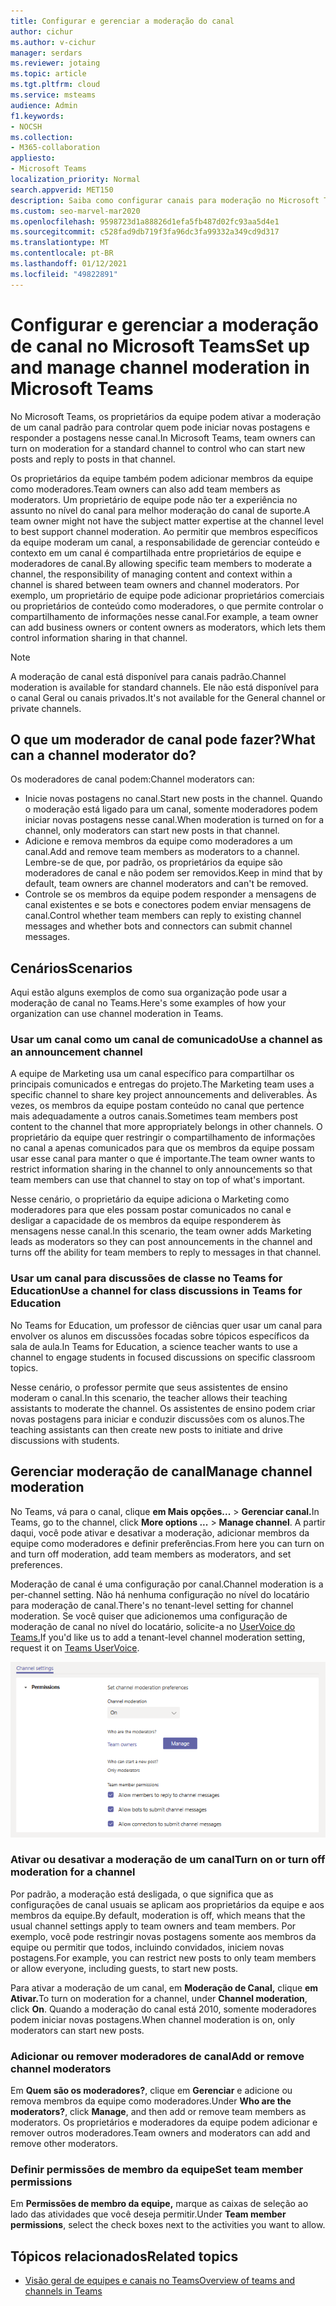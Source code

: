 ```yaml
---
title: Configurar e gerenciar a moderação do canal
author: cichur
ms.author: v-cichur
manager: serdars
ms.reviewer: jotaing
ms.topic: article
ms.tgt.pltfrm: cloud
ms.service: msteams
audience: Admin
f1.keywords:
- NOCSH
ms.collection:
- M365-collaboration
appliesto:
- Microsoft Teams
localization_priority: Normal
search.appverid: MET150
description: Saiba como configurar canais para moderação no Microsoft Teams, incluindo como adicionar membros da equipe como moderadores de canal.
ms.custom: seo-marvel-mar2020
ms.openlocfilehash: 9598723d1a88826d1efa5fb487d02fc93aa5d4e1
ms.sourcegitcommit: c528fad9db719f3fa96dc3fa99332a349cd9d317
ms.translationtype: MT
ms.contentlocale: pt-BR
ms.lasthandoff: 01/12/2021
ms.locfileid: "49822891"
---
```

# <a name="set-up-and-manage-channel-moderation-in-microsoft-teams"></a><span data-ttu-id="f4893-103">Configurar e gerenciar a moderação de canal no Microsoft Teams</span><span class="sxs-lookup"><span data-stu-id="f4893-103">Set up and manage channel moderation in Microsoft Teams</span></span>

<span data-ttu-id="f4893-104">No Microsoft Teams, os proprietários da equipe podem ativar a moderação de um canal padrão para controlar quem pode iniciar novas postagens e responder a postagens nesse canal.</span><span class="sxs-lookup"><span data-stu-id="f4893-104">In Microsoft Teams, team owners can turn on moderation for a standard channel to control who can start new posts and reply to posts in that channel.</span></span>

<span data-ttu-id="f4893-105">Os proprietários da equipe também podem adicionar membros da equipe como moderadores.</span><span class="sxs-lookup"><span data-stu-id="f4893-105">Team owners can also add team members as moderators.</span></span> <span data-ttu-id="f4893-106">Um proprietário de equipe pode não ter a experiência no assunto no nível do canal para melhor moderação do canal de suporte.</span><span class="sxs-lookup"><span data-stu-id="f4893-106">A team owner might not have the subject matter expertise at the channel level to best support channel moderation.</span></span> <span data-ttu-id="f4893-107">Ao permitir que membros específicos da equipe moderam um canal, a responsabilidade de gerenciar conteúdo e contexto em um canal é compartilhada entre proprietários de equipe e moderadores de canal.</span><span class="sxs-lookup"><span data-stu-id="f4893-107">By allowing specific team members to moderate a channel, the responsibility of managing content and context within a channel is shared between team owners and channel moderators.</span></span> <span data-ttu-id="f4893-108">Por exemplo, um proprietário de equipe pode adicionar proprietários comerciais ou proprietários de conteúdo como moderadores, o que permite controlar o compartilhamento de informações nesse canal.</span><span class="sxs-lookup"><span data-stu-id="f4893-108">For example, a team owner can add business owners or content owners as moderators, which lets them control information sharing in that channel.</span></span>

> [!NOTE]
> <span data-ttu-id="f4893-109">A moderação de canal está disponível para canais padrão.</span><span class="sxs-lookup"><span data-stu-id="f4893-109">Channel moderation is available for standard channels.</span></span> <span data-ttu-id="f4893-110">Ele não está disponível para o canal Geral ou canais privados.</span><span class="sxs-lookup"><span data-stu-id="f4893-110">It's not available for the General channel or private channels.</span></span>

## <a name="what-can-a-channel-moderator-do"></a><span data-ttu-id="f4893-111">O que um moderador de canal pode fazer?</span><span class="sxs-lookup"><span data-stu-id="f4893-111">What can a channel moderator do?</span></span>

<span data-ttu-id="f4893-112">Os moderadores de canal podem:</span><span class="sxs-lookup"><span data-stu-id="f4893-112">Channel moderators can:</span></span>

- <span data-ttu-id="f4893-113">Inicie novas postagens no canal.</span><span class="sxs-lookup"><span data-stu-id="f4893-113">Start new posts in the channel.</span></span> <span data-ttu-id="f4893-114">Quando o moderação está ligado para um canal, somente moderadores podem iniciar novas postagens nesse canal.</span><span class="sxs-lookup"><span data-stu-id="f4893-114">When moderation is turned on for a channel, only moderators can start new posts in that channel.</span></span>
- <span data-ttu-id="f4893-115">Adicione e remova membros da equipe como moderadores a um canal.</span><span class="sxs-lookup"><span data-stu-id="f4893-115">Add and remove team members as moderators to a channel.</span></span> <span data-ttu-id="f4893-116">Lembre-se de que, por padrão, os proprietários da equipe são moderadores de canal e não podem ser removidos.</span><span class="sxs-lookup"><span data-stu-id="f4893-116">Keep in mind that by default, team owners are channel moderators and can't be removed.</span></span>
- <span data-ttu-id="f4893-117">Controle se os membros da equipe podem responder a mensagens de canal existentes e se bots e conectores podem enviar mensagens de canal.</span><span class="sxs-lookup"><span data-stu-id="f4893-117">Control whether team members can reply to existing channel messages and whether bots and connectors can submit channel messages.</span></span>

## <a name="scenarios"></a><span data-ttu-id="f4893-118">Cenários</span><span class="sxs-lookup"><span data-stu-id="f4893-118">Scenarios</span></span>

<span data-ttu-id="f4893-119">Aqui estão alguns exemplos de como sua organização pode usar a moderação de canal no Teams.</span><span class="sxs-lookup"><span data-stu-id="f4893-119">Here's some examples of how your organization can use channel moderation in Teams.</span></span>

### <a name="use-a-channel-as-an-announcement-channel"></a><span data-ttu-id="f4893-120">Usar um canal como um canal de comunicado</span><span class="sxs-lookup"><span data-stu-id="f4893-120">Use a channel as an announcement channel</span></span>

<span data-ttu-id="f4893-121">A equipe de Marketing usa um canal específico para compartilhar os principais comunicados e entregas do projeto.</span><span class="sxs-lookup"><span data-stu-id="f4893-121">The Marketing team uses a specific channel to share key project announcements and deliverables.</span></span> <span data-ttu-id="f4893-122">Às vezes, os membros da equipe postam conteúdo no canal que pertence mais adequadamente a outros canais.</span><span class="sxs-lookup"><span data-stu-id="f4893-122">Sometimes team members post content to the channel that more appropriately belongs in other channels.</span></span> <span data-ttu-id="f4893-123">O proprietário da equipe quer restringir o compartilhamento de informações no canal a apenas comunicados para que os membros da equipe possam usar esse canal para manter o que é importante.</span><span class="sxs-lookup"><span data-stu-id="f4893-123">The team owner wants to restrict information sharing in the channel to only announcements so that team members can use that channel to stay on top of what's important.</span></span>

<span data-ttu-id="f4893-124">Nesse cenário, o proprietário da equipe adiciona o Marketing como moderadores para que eles possam postar comunicados no canal e desligar a capacidade de os membros da equipe responderem às mensagens nesse canal.</span><span class="sxs-lookup"><span data-stu-id="f4893-124">In this scenario, the team owner adds Marketing leads as moderators so they can post announcements in the channel and turns off the ability for team members to reply to messages in that channel.</span></span>

### <a name="use-a-channel-for-class-discussions-in-teams-for-education"></a><span data-ttu-id="f4893-125">Usar um canal para discussões de classe no Teams for Education</span><span class="sxs-lookup"><span data-stu-id="f4893-125">Use a channel for class discussions in Teams for Education</span></span>

<span data-ttu-id="f4893-126">No Teams for Education, um professor de ciências quer usar um canal para envolver os alunos em discussões focadas sobre tópicos específicos da sala de aula.</span><span class="sxs-lookup"><span data-stu-id="f4893-126">In Teams for Education, a science teacher wants to use a channel to engage students in focused discussions on specific classroom topics.</span></span>

<span data-ttu-id="f4893-127">Nesse cenário, o professor permite que seus assistentes de ensino moderam o canal.</span><span class="sxs-lookup"><span data-stu-id="f4893-127">In this scenario, the teacher allows their teaching assistants to moderate the channel.</span></span> <span data-ttu-id="f4893-128">Os assistentes de ensino podem criar novas postagens para iniciar e conduzir discussões com os alunos.</span><span class="sxs-lookup"><span data-stu-id="f4893-128">The teaching assistants can then create new posts to initiate and drive discussions with students.</span></span>

## <a name="manage-channel-moderation"></a><span data-ttu-id="f4893-129">Gerenciar moderação de canal</span><span class="sxs-lookup"><span data-stu-id="f4893-129">Manage channel moderation</span></span>

<span data-ttu-id="f4893-130">No Teams, vá para o canal, clique **em Mais opções...**  >  **Gerenciar canal.**</span><span class="sxs-lookup"><span data-stu-id="f4893-130">In Teams, go to the channel, click **More options ...** > **Manage channel**.</span></span> <span data-ttu-id="f4893-131">A partir daqui, você pode ativar e desativar a moderação, adicionar membros da equipe como moderadores e definir preferências.</span><span class="sxs-lookup"><span data-stu-id="f4893-131">From here you can turn on and turn off moderation, add team members as moderators, and set preferences.</span></span>

<span data-ttu-id="f4893-132">Moderação de canal é uma configuração por canal.</span><span class="sxs-lookup"><span data-stu-id="f4893-132">Channel moderation is a per-channel setting.</span></span> <span data-ttu-id="f4893-133">Não há nenhuma configuração no nível do locatário para moderação de canal.</span><span class="sxs-lookup"><span data-stu-id="f4893-133">There's no tenant-level setting for channel moderation.</span></span> <span data-ttu-id="f4893-134">Se você quiser que adicionemos uma configuração de moderação de canal no nível do locatário, solicite-a no [UserVoice do Teams.](https://microsoftteams.uservoice.com/)</span><span class="sxs-lookup"><span data-stu-id="f4893-134">If you'd like us to add a tenant-level channel moderation setting, request it on [Teams UserVoice](https://microsoftteams.uservoice.com/).</span></span>

![manage-channel-moderation-in-teams-preferences.png](media/manage-channel-moderation-in-teams-preferences.png)

### <a name="turn-on-or-turn-off-moderation-for-a-channel"></a><span data-ttu-id="f4893-136">Ativar ou desativar a moderação de um canal</span><span class="sxs-lookup"><span data-stu-id="f4893-136">Turn on or turn off moderation for a channel</span></span>

<span data-ttu-id="f4893-137">Por padrão, a moderação está desligada, o que significa que as configurações de canal usuais se aplicam aos proprietários da equipe e aos membros da equipe.</span><span class="sxs-lookup"><span data-stu-id="f4893-137">By default, moderation is off, which means that the usual channel settings apply to team owners and team members.</span></span> <span data-ttu-id="f4893-138">Por exemplo, você pode restringir novas postagens somente aos membros da equipe ou permitir que todos, incluindo convidados, iniciem novas postagens.</span><span class="sxs-lookup"><span data-stu-id="f4893-138">For example, you can restrict new posts to only team members or allow everyone, including guests, to start new posts.</span></span>

<span data-ttu-id="f4893-139">Para ativar a moderação de um canal, em **Moderação de Canal,** clique **em Ativar.**</span><span class="sxs-lookup"><span data-stu-id="f4893-139">To turn on moderation for a channel, under **Channel moderation**, click **On**.</span></span> <span data-ttu-id="f4893-140">Quando a moderação do canal está 2010, somente moderadores podem iniciar novas postagens.</span><span class="sxs-lookup"><span data-stu-id="f4893-140">When channel moderation is on, only moderators can start new posts.</span></span> 

### <a name="add-or-remove-channel-moderators"></a><span data-ttu-id="f4893-141">Adicionar ou remover moderadores de canal</span><span class="sxs-lookup"><span data-stu-id="f4893-141">Add or remove channel moderators</span></span>

<span data-ttu-id="f4893-142">Em **Quem são os moderadores?**, clique em **Gerenciar** e adicione ou remova membros da equipe como moderadores.</span><span class="sxs-lookup"><span data-stu-id="f4893-142">Under **Who are the moderators?**, click **Manage**, and then add or remove team members as moderators.</span></span> <span data-ttu-id="f4893-143">Os proprietários e moderadores da equipe podem adicionar e remover outros moderadores.</span><span class="sxs-lookup"><span data-stu-id="f4893-143">Team owners and moderators can add and remove other moderators.</span></span>  

### <a name="set-team-member-permissions"></a><span data-ttu-id="f4893-144">Definir permissões de membro da equipe</span><span class="sxs-lookup"><span data-stu-id="f4893-144">Set team member permissions</span></span>

<span data-ttu-id="f4893-145">Em **Permissões de membro da equipe,** marque as caixas de seleção ao lado das atividades que você deseja permitir.</span><span class="sxs-lookup"><span data-stu-id="f4893-145">Under **Team member permissions**, select the check boxes next to the activities  you want to allow.</span></span>

## <a name="related-topics"></a><span data-ttu-id="f4893-146">Tópicos relacionados</span><span class="sxs-lookup"><span data-stu-id="f4893-146">Related topics</span></span>

- [<span data-ttu-id="f4893-147">Visão geral de equipes e canais no Teams</span><span class="sxs-lookup"><span data-stu-id="f4893-147">Overview of teams and channels in Teams</span></span>](teams-channels-overview.md)
